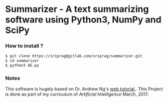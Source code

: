 # Summarizer - A text summarizing software using Python3, NumPy and SciPy

### How to install ?

```sh
$ git clone https://sriprag@gitlab.com/sriprag/summarizer.git
$ cd summarizer
$ python3 AE.py
```

### Notes

This software is hugely based on Dr. Andrew Ng's [ web tutorial ](http://ufldl.stanford.edu/wiki/index.php/UFLDL_Tutorial). This Project is done as part of my curriculum of *Artificial Intelligence* March, 2017.